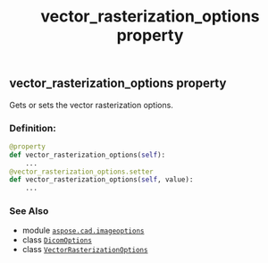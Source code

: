 ﻿---
title: vector_rasterization_options property
second_title: Aspose.CAD for Python via .NET API References
description: 
type: docs
weight: 130
url: /aspose.cad.imageoptions/dicomoptions/vector_rasterization_options/
is_root: false
---

## vector_rasterization_options property


Gets or sets the vector rasterization options.
### Definition:
```python
@property
def vector_rasterization_options(self):
    ...
@vector_rasterization_options.setter
def vector_rasterization_options(self, value):
    ...
```

### See Also
* module [`aspose.cad.imageoptions`](../../)
* class [`DicomOptions`](/cad/python-net/aspose.cad.imageoptions/dicomoptions)
* class [`VectorRasterizationOptions`](/cad/python-net/aspose.cad.imageoptions/vectorrasterizationoptions)
